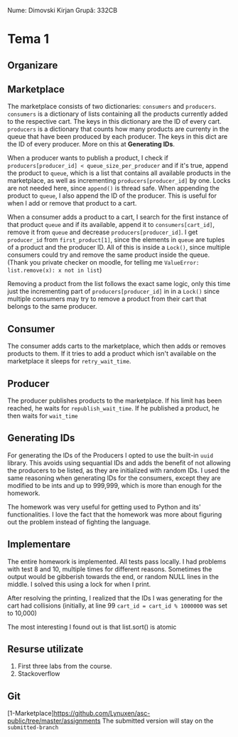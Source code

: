 Nume: Dimovski Kirjan
Grupă: 332CB

# Tema 1

Organizare
-
## Marketplace
The marketplace consists of two dictionaries: `consumers` and `producers`.
`consumers` is a dictionary of lists containing all the products currently
added to the respective cart. The keys in this dictionary are the ID of every
cart. `producers` is a dictionary that counts how many products are currenty in
the queue that have been produced by each producer. The keys in this dict are
the ID of every producer. More on this at **Generating IDs**.

When a producer wants to publish a product, I check if
`producers[producer_id] < queue_size_per_producer` and if it's true, append the
product to `queue`, which is a list that contains all available products in the
marketplace, as well as incrementing `producers[producer_id]` by one. Locks are
not needed here, since `append()` is thread safe. When appending the product to
`queue`, I also append the ID of the producer. This is useful for when I add or
remove that product to a cart.

When a consumer adds a product to a cart, I search for the first instance of
that product `queue` and if its available, append it to `consumers[cart_id]`,
remove it from `queue` and decrease `producers[producer_id]`. I get
`producer_id` from `first_product[1]`, since the elements in `queue` are tuples
of a product and the producer ID. All of this is inside a `Lock()`, since
multiple consumers could try and remove the same product inside the queue.
(Thank you private checker on moodle, for telling me
`ValueError: list.remove(x): x not in list`)

Removing a product from the list follows the exact same logic, only this time
just the incrementing part of `producers[producer_id]` in in a `Lock()` since
multiple consumers may try to remove a product from their cart that belongs to
the same producer.
## Consumer
The consumer adds carts to the marketplace, which then adds or removes products
to them. If it tries to add a product which isn't available on the marketplace
it sleeps for `retry_wait_time`.
## Producer
The producer publishes products to the marketplace. If his limit has been
reached, he waits for `republish_wait_time`. If he published a product, he then
waits for `wait_time`
## Generating IDs
For generating the IDs of the Producers I opted to use the built-in `uuid`
library. This avoids using sequantial IDs and adds the benefit of not allowing
the producers to be listed, as they are initialized with random IDs. I used the
same reasoning when generating IDs for the consumers, except they are modified
to be ints and up to 999,999, which is more than enough for the homework.

The homework was very useful for getting used to Python and its'
functionalities. I love the fact that the homework was more about figuring out
the problem instead of fighting the language.


Implementare
-
The entire homework is implemented. All tests pass locally.
I had problems with test 8 and 10, multiple times for different reasons.
Sometimes the output would be gibberish towards the end, or random NULL lines
in the middle. I solved this using a lock for when I print.

After resolving the printing, I realized that the IDs I was generating for the
cart had collisions (initially, at line 99 `cart_id = cart_id % 1000000` was
set to 10,000)

The most interesting I found out is that list.sort() is atomic

Resurse utilizate
-

1. First three labs from the course.
2. Stackoverflow

Git
-
[1-Marketplace]https://github.com/Lynuxen/asc-public/tree/master/assignments
The submitted version will stay on the `submitted-branch`